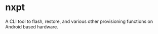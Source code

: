 nxpt
====

A CLI tool to flash, restore, and various other provisioning functions on Android based hardware.
